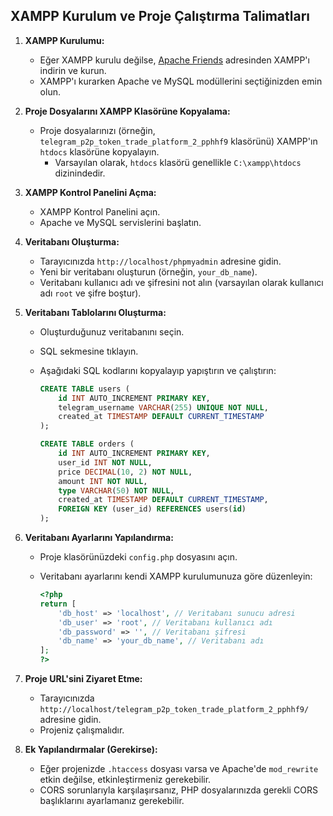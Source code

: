 ## XAMPP Kurulum ve Proje Çalıştırma Talimatları

1.  **XAMPP Kurulumu:**

    *   Eğer XAMPP kurulu değilse, [Apache Friends](https://www.apachefriends.org/index.html) adresinden XAMPP'ı indirin ve kurun.
    *   XAMPP'ı kurarken Apache ve MySQL modüllerini seçtiğinizden emin olun.

2.  **Proje Dosyalarını XAMPP Klasörüne Kopyalama:**

    *   Proje dosyalarınızı (örneğin, `telegram_p2p_token_trade_platform_2_pphhf9` klasörünü) XAMPP'ın `htdocs` klasörüne kopyalayın.
        *   Varsayılan olarak, `htdocs` klasörü genellikle `C:\xampp\htdocs` dizinindedir.

3.  **XAMPP Kontrol Panelini Açma:**

    *   XAMPP Kontrol Panelini açın.
    *   Apache ve MySQL servislerini başlatın.

4.  **Veritabanı Oluşturma:**

    *   Tarayıcınızda `http://localhost/phpmyadmin` adresine gidin.
    *   Yeni bir veritabanı oluşturun (örneğin, `your_db_name`).
    *   Veritabanı kullanıcı adı ve şifresini not alın (varsayılan olarak kullanıcı adı `root` ve şifre boştur).

5.  **Veritabanı Tablolarını Oluşturma:**

    *   Oluşturduğunuz veritabanını seçin.
    *   SQL sekmesine tıklayın.
    *   Aşağıdaki SQL kodlarını kopyalayıp yapıştırın ve çalıştırın:

        ```sql
        CREATE TABLE users (
            id INT AUTO_INCREMENT PRIMARY KEY,
            telegram_username VARCHAR(255) UNIQUE NOT NULL,
            created_at TIMESTAMP DEFAULT CURRENT_TIMESTAMP
        );

        CREATE TABLE orders (
            id INT AUTO_INCREMENT PRIMARY KEY,
            user_id INT NOT NULL,
            price DECIMAL(10, 2) NOT NULL,
            amount INT NOT NULL,
            type VARCHAR(50) NOT NULL,
            created_at TIMESTAMP DEFAULT CURRENT_TIMESTAMP,
            FOREIGN KEY (user_id) REFERENCES users(id)
        );
        ```

6.  **Veritabanı Ayarlarını Yapılandırma:**

    *   Proje klasörünüzdeki `config.php` dosyasını açın.
    *   Veritabanı ayarlarını kendi XAMPP kurulumunuza göre düzenleyin:

        ```php
        <?php
        return [
            'db_host' => 'localhost', // Veritabanı sunucu adresi
            'db_user' => 'root', // Veritabanı kullanıcı adı
            'db_password' => '', // Veritabanı şifresi
            'db_name' => 'your_db_name', // Veritabanı adı
        ];
        ?>
        ```

7.  **Proje URL'sini Ziyaret Etme:**

    *   Tarayıcınızda `http://localhost/telegram_p2p_token_trade_platform_2_pphhf9/` adresine gidin.
    *   Projeniz çalışmalıdır.

8.  **Ek Yapılandırmalar (Gerekirse):**

    *   Eğer projenizde `.htaccess` dosyası varsa ve Apache'de `mod_rewrite` etkin değilse, etkinleştirmeniz gerekebilir.
    *   CORS sorunlarıyla karşılaşırsanız, PHP dosyalarınızda gerekli CORS başlıklarını ayarlamanız gerekebilir.
